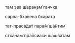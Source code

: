 там эва ш́аран̣ам̇ гаччха

сарва-бха̄вена бха̄рата

тат-праса̄да̄т пара̄м̇ ш́а̄нтим̇

стха̄нам̇ пра̄псйаси ш́а̄ш́ватам